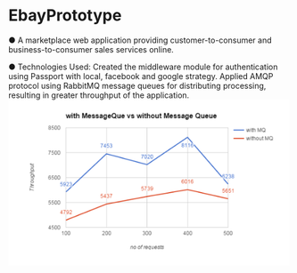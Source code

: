 # EbayPrototype 
●	A marketplace web application providing customer-to-consumer and business-to-consumer sales services online. 

●	Technologies Used: Created the middleware module for authentication using Passport with local, facebook and google strategy. 
Applied AMQP protocol using RabbitMQ message queues for distributing processing, resulting in greater throughput of the application.
![Alt text](/images/performanceGraph.png?raw=true "Graph")

